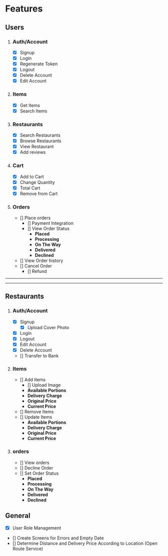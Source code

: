 # Features

## Users

1. ### Auth/Account

   - [x] Signup
   - [x] Login
   - [x] Regenerate Token
   - [x] Logout
   - [x] Delete Account
   - [x] Edit Account

2. ### Items

   - [x] Get Items
   - [x] Search Items

3. ### Restaurants

   - [x] Search Restaurants
   - [x] Browse Restaurants
   - [x] View Restaurant
   - [x] Add reviews

4. ### Cart

   - [x] Add to Cart
   - [x] Change Quantity
   - [x] Total Cart
   - [x] Remove from Cart

5. ### Orders

   - [] Place orders
     - [] Payment Integration
     - [] View Order Status
       - **Placed**
       - **Processing**
       - **On The Way**
       - **Delivered**
       - **Declined**
   - [] View Order history
   - [] Cancel Order
     - [] Refund

---

---

## Restaurants

1.  ### Auth/Account

    - [x] Signup
      - [x] Upload Cover Photo
    - [x] Login
    - [x] Logout
    - [x] Edit Account
    - [x] Delete Account
    - [] Transfer to Bank

2.  ### Items

    - [] Add Items
      - [] Upload Image
      - **Available Portions**
      - **Delivery Charge**
      - **Original Price**
      - **Current Price**
    - [] Remove Items
    - [] Update Items
      - **Available Portions**
      - **Delivery Charge**
      - **Original Price**
      - **Current Price**

3.  ### orders

    - [] View orders
    - [] Decline Order
    - [] Set Order Status
      - **Placed**
      - **Processing**
      - **On The Way**
      - **Delivered**
      - **Declined**

## General

- [x] User Role Management
- [] Create Screens for Errors and Empty Date
- [] Determine Distance and Delivery Price According to Location (Open Route Service)
